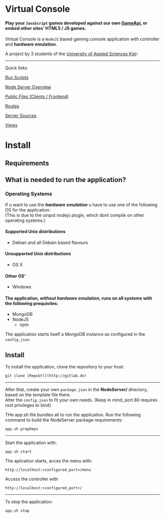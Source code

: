 Virtual Console
=======

#### Play your ```JavaScript``` games developed against our own [GameApi](/..), or embed other sites' HTML5 / JS games.
Virtual Console is a `NodeJS` based gaming console application with controller and **hardware emulation**.  
  
A project by 3 students of the [University of Appied Sciences Kiel](https://www.fh-kiel.de/)-

-----
Quick links

[Run Scripts](scripts/)

[Node Server Overview](NodeServer/)

[Public Files (Clients / Frontend)](NodeServer/public/)

[Routes](NodeServer/routes/)

[Server Sources](NodeServer/sources/)

[Views](NodeServer/views/)

Install
=======

## Requirements

What is needed to run the application?
-----

### Operating Systems
If u want to use the ***hardware emulation*** u have to use one of the following OS for the application:  
(This is due to the uinput nodejs plugin, which dont compile on other operating systems.)
#### Supported Unix distributions
- Debian and all Debain based flavours

#### Unsupported Unix distributions
- OS X

#### Other OS'
- Windows

#### The application, ***without hardware emulation***, runs on all systems with the following prequisites:  

* MongoDB
* NodeJS 
  * npm

The application starts itself a MongoDB instance as configured in the ```config.json```.

## Install

To install the application, clone the repository to your host:  
```
git clone [RepoUrl](http://gitlab.de)
```
----

After that, create your own `package.json` in the **NodeServer/** directory, based on the template file there.  
Alter the `config.json` to fit your own needs. (Keep in mind, port 80 requires root privileges to bind)

THe app.sh file bundles all to run the application.
Run the following command to build the NodeServer package requirements:
```
app.sh prepDeps
```
----
Start the application with:  
```language=bash
app.sh start
```
The aplication starts, acces the menu with:
```
http://localhost:<configured_port>/menu
```
Access the controller with
```
http://localhost:<configured_port>/
```

----
To stop the application: 
```language=bash
app.sh stop
```

